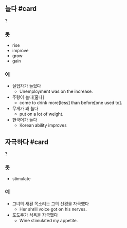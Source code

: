 ## 늘다 #card
?
### 뜻
- rise
- improve
- grow
- gain
### 예
- 실업자가 늘었다
	- Unemployment was on the increase.
- 주량이 늘다[줄다]
	- come to drink more[less] than before[one used to].
- 무게가 꽤 늘다
	- put on a lot of weight.
- 한국어가 늘다
	- Korean ability improves
<!--SR:!2025-06-11,74,210-->

## 자극하다 #card
?
### 뜻
- stimulate
### 예
- 그녀의 새된 목소리는 그의 신경을 자극했다
	- Her shrill voice got on his nerves.
- 포도주가 식욕을 자극했다
	- Wine stimulated my appetite.
<!--SR:!2025-05-24,66,168-->
